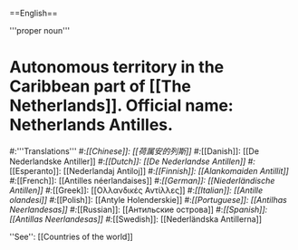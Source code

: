 ==English==

'''proper noun'''

# Autonomous territory in the Caribbean part of [[The Netherlands]]. Official name: Netherlands Antilles.
#:'''Translations'''
#:*[[Chinese]]: [[荷属安的列斯]]
#:*[[Danish]]: [[De Nederlandske Antiller]]
#:*[[Dutch]]: [[De Nederlandse Antillen]]
#:*[[Esperanto]]: [[Nederlandaj Antiloj]]
#:*[[Finnish]]: [[Alankomaiden Antillit]]
#:*[[French]]: [[Antilles néerlandaises]]
#:*[[German]]: [[Niederländische Antillen]]
#:*[[Greek]]: [[Ολλανδικές Αντίλλες]]
#:*[[Italian]]: [[Antille olandesi]]
#:*[[Polish]]: [[Antyle Holenderskie]]
#:*[[Portuguese]]: [[Antilhas Neerlandesas]]
#:*[[Russian]]: [[Антильские острова]]
#:*[[Spanish]]: [[Antillas Neerlandesas]]
#:*[[Swedish]]: [[Nederländska Antillerna]]

''See'': [[Countries of the world]]